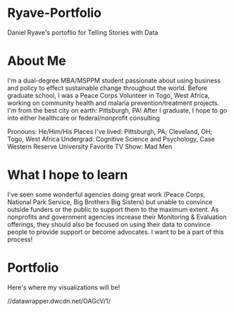 # Ryave-Portfolio
Daniel Ryave's portoflio for Telling Stories with Data

# About Me
I'm a dual-degree MBA/MSPPM student passionate about using business and policy to effect sustainable change throughout the world. Before graduate school, I was a Peace Corps Volunteer in Togo, West Africa, working on community health and malaria prevention/treatment projects. I'm from the best city on earth: Pittsburgh, PA! After I graduate, I hope to go into either healthcare or federal/nonprofit consulting

Pronouns: He/Him/His
Places I've lived: Pittsburgh, PA; Cleveland, OH; Togo, West Africa
Undergrad: Cognitive Science and Psychology, Case Western Reserve University
Favorite TV Show: Mad Men




# What I hope to learn
I've seen some wonderful agencies doing great work (Peace Corps, National Park Service, Big Brothers Big Sisters) but unable to convince outside funders or the public to support them to the maximum extent. As nonprofits and government agencies increase their Monitoring & Evaluation offerings, they should also be focused on using their data to convince people to provide support or become advocates. I want to be a part of this process!

# Portfolio
Here's where my visualizations will be!

//datawrapper.dwcdn.net/OAGcV/1/
